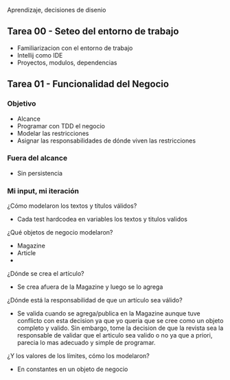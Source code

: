Aprendizaje, decisiones de disenio

## Tarea 00 - Seteo del entorno de trabajo

- Familiarizacion con el entorno de trabajo
- Intellij como IDE
- Proyectos, modulos, dependencias

## Tarea 01 - Funcionalidad del Negocio

### Objetivo
- Alcance
- Programar con TDD el negocio
- Modelar las restricciones
- Asignar las responsabilidades de dónde viven las restricciones

### Fuera del alcance
- Sin persistencia

### Mi input, mi iteración

¿Cómo modelaron los textos y títulos válidos?
- Cada test hardcodea en variables los textos y titulos validos

¿Qué objetos de negocio modelaron?

- Magazine
- Article
- 
¿Dónde se crea el artículo?
- Se crea afuera de la Magazine y luego se lo agrega

¿Dónde está la responsabilidad de que un artículo sea válido?
- Se valida cuando se agrega/publica en la Magazine aunque tuve conflicto con esta decision ya que yo queria que se cree como un objeto completo y valido. Sin embargo, tome la decision de que la revista sea la responsable de validar que el articulo sea valido o no ya que a priori, parecia lo mas adecuado y simple de programar.

¿Y los valores de los límites, cómo los modelaron?
- En constantes en un objeto de negocio

